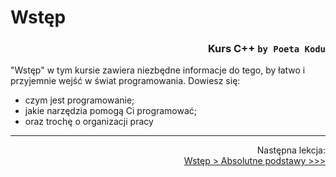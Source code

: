 # Wstęp
### <div align="right">Kurs C++ `by Poeta Kodu`</div>

"Wstęp" w tym kursie zawiera niezbędne informacje do tego, by łatwo i przyjemnie wejść w świat programowania. Dowiesz się:

- czym jest programowanie;
- jakie narzędzia pomogą Ci programować;
- oraz trochę o organizacji pracy

<!-- Next and previous lesson -->
<hr>
<p align="right">
	Następna lekcja:<br>
	<a href="AbsolutnePodstawy.md">Wstęp &gt; Absolutne podstawy &gt;&gt;&gt;</a>
</p>